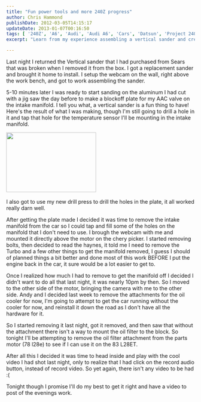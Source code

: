 ```yaml
---
title: "Fun power tools and more 240Z progress"
author: Chris Hammond
publishDate: 2012-03-05T14:15:17
updateDate: 2013-01-07T00:16:50
tags: [ '240Z', 'A6', 'Audi', 'Audi A6', 'Cars', 'Datsun', 'Project 240Z', 'Project240z', 'Project240Zcom', 'Quattro' ]
excerpt: "Learn from my experience assembling a vertical sander and creating an aluminium blockoff plate. Catch a peek into the intricacies of motor assembly tasks!"

---
```

<p>Last night I returned the Vertical sander that I had purchased from Sears that was broken when I removed it from the box. I got a replacement sander and brought it home to install. I setup the webcam on the wall, right above the work bench, and got to work assembling the sander.</p> <p>5-10 minutes later I was ready to start sanding on the aluminum I had cut with a jig saw the day before to make a blockoff plate for my AAC valve on the intake manifold. I tell you what, a vertical sander is a fun thing to have! Here's the result of what I was making, though I'm still going to drill a hole in it and tap that hole for the temperature sensor I'll be mounting in the intake manifold.</p> <p><a href="https://www.flickr.com/photos/chammond/543370746/"><img height="160" alt="" src="https://farm2.static.flickr.com/1239/543370746_70f8e4f746_m.jpg" width="240" /></a>&nbsp;</p> <p>I also got to use my new drill press to drill the holes in the plate, it all worked really darn well.</p> <p>After getting the plate made I decided it was time to remove the intake manifold from the car so I could tap and fill some of the holes on the manifold that I don't need to use. I brough the webcam with me and mounted it directly above the motor on the chery picker. I started removing bolts, then decided to read the haynes, it told me I need to remove the Turbo and a few other things to get the manifold removed, I guess I should of planned things a bit better and done most of this work BEFORE I put the engine back in the car, it sure would be a lot easier to get to.</p> <p>Once I realized how much I had to remove to get the manifold off I decided I didn't want to do all that last night, it was nearly 10pm by then. So I moved to the other side of the motor, bringing the camera with me to the other side. Andy and I decided last week to remove the attachments for the oil cooler for now, I'm going to attempt to get the car running without the cooler for now, and reinstall it down the road as I don't have all the hardware for it.</p> <p>So I started removing it last night, got it removed, and then saw that without the attachment there isn't a way to mount the oil filter to the block. So tonight I'll be attempting to remove the oil filter attachment from the parts motor (78 l28e) to see if I can use it on the 83 L28ET.</p> <p>After all this I decided it was time to head inside and play with the cool video I had shot last night, only to realize that I had click on the record audio button, instead of record video. So yet again, there isn't any video to be had :(</p> <p>Tonight though I promise I'll do my best to get it right and have a video to post of the evenings work.</p>




